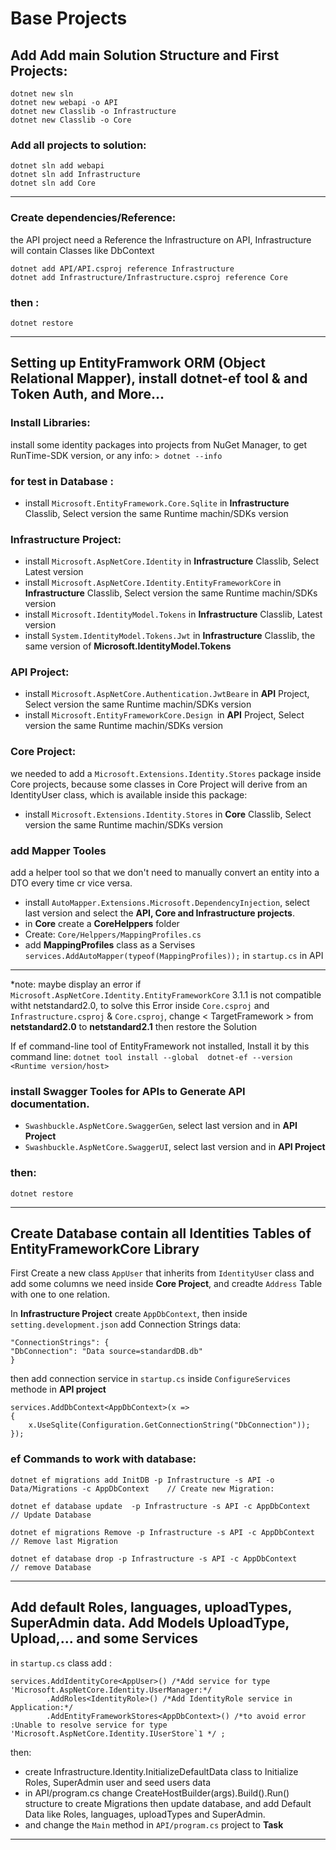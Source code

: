 # Base Projects

## Add Add main Solution Structure and First Projects:
```
dotnet new sln
dotnet new webapi -o API
dotnet new Classlib -o Infrastructure
dotnet new Classlib -o Core
```

### Add all projects to solution:
```
dotnet sln add webapi
dotnet sln add Infrastructure
dotnet sln add Core
```
---
### Create dependencies/Reference:
the API project need a Reference the Infrastructure on API, Infrastructure will contain Classes like DbContext 
```
dotnet add API/API.csproj reference Infrastructure
dotnet add Infrastructure/Infrastructure.csproj reference Core
```
### then :
```
dotnet restore
```
---
## Setting up EntityFramwork ORM (Object Relational Mapper), install dotnet-ef tool & and Token Auth, and More...
### Install Libraries:
install some identity packages into projects from NuGet Manager, to get RunTime-SDK version, or any info: ```> dotnet --info``` 
### for test in Database :
- install ``Microsoft.EntityFramework.Core.Sqlite`` in **Infrastructure** Classlib, Select version the same Runtime machin/SDKs version

### Infrastructure Project:
- install ``Microsoft.AspNetCore.Identity`` in **Infrastructure** Classlib, Select Latest version 
- install ``Microsoft.AspNetCore.Identity.EntityFrameworkCore`` in **Infrastructure** Classlib, Select version the same Runtime machin/SDKs version
- install ``Microsoft.IdentityModel.Tokens`` in **Infrastructure** Classlib, Latest version
- install ``System.IdentityModel.Tokens.Jwt`` in **Infrastructure** Classlib, the same version of **Microsoft.IdentityModel.Tokens**

### API Project:
- install ``Microsoft.AspNetCore.Authentication.JwtBeare`` in **API** Project, Select version the same Runtime machin/SDKs version
- install ``Microsoft.EntityFrameworkCore.Design ``in **API** Project, Select version the same Runtime machin/SDKs version

### Core Project:
we needed to add a ``Microsoft.Extensions.Identity.Stores`` package inside Core projects, because some classes in Core Project will derive from an IdentityUser class, which is available inside this package:
- install ``Microsoft.Extensions.Identity.Stores`` in **Core** Classlib, Select version the same Runtime machin/SDKs version

### add Mapper Tooles
add a helper tool so that we don't need to manually convert an entity into a DTO every time cr vice versa.
- install ``AutoMapper.Extensions.Microsoft.DependencyInjection``, select last version and select the **API, Core and Infrastructure projects**.
- in **Core** create a **CoreHelppers** folder
- Create: ``Core/Helppers/MappingProfiles.cs``
- add **MappingProfiles** class as a Servises ``services.AddAutoMapper(typeof(MappingProfiles));`` in ``startup.cs`` in API

---
*note: maybe display an error if ``Microsoft.AspNetCore.Identity.EntityFrameworkCore`` 3.1.1 is not compatible witht netstandard2.0, to solve this Error inside ``Core.csproj`` and ``Infrastructure.csproj`` & ``Core.csproj``, change < TargetFramework > from **netstandard2.0** to **netstandard2.1** then restore the Solution

If ef command-line tool of EntityFramework not installed, Install it by this command line:  ```dotnet tool install --global  dotnet-ef --version <Runtime version/host>```


### install Swagger Tooles for APIs to Generate API documentation.
- ``Swashbuckle.AspNetCore.SwaggerGen``, select last version and in **API Project**
- ``Swashbuckle.AspNetCore.SwaggerUI``, select last version and in **API Project**

### then:
```
dotnet restore
```
---

## Create Database contain all  Identities  Tables of EntityFrameworkCore Library
First Create a new class ``AppUser`` that inherits from ``IdentityUser`` class and add some columns we need inside **Core Project**, and creadte ``Address`` Table with one to one relation.

In **Infrastructure Project** create ``AppDbContext``, then inside ``setting.development.json`` add Connection Strings data:
```
"ConnectionStrings": {
"DbConnection": "Data source=standardDB.db"
}
```
then add connection service in ``startup.cs``  inside ``ConfigureServices`` methode in **API project**
```
services.AddDbContext<AppDbContext>(x =>
{
    x.UseSqlite(Configuration.GetConnectionString("DbConnection"));
});
```

###  ef Commands to work with database:
```
dotnet ef migrations add InitDB -p Infrastructure -s API -o Data/Migrations -c AppDbContext    // Create new Migration:

dotnet ef database update  -p Infrastructure -s API -c AppDbContext         // Update Database

dotnet ef migrations Remove -p Infrastructure -s API -c AppDbContext        // Remove last Migration

dotnet ef database drop -p Infrastructure -s API -c AppDbContext            // remove Database
```
---


## Add default Roles, languages, uploadTypes, SuperAdmin data. Add Models UploadType, Upload,... and some Services
in ``startup.cs`` class add :
```
services.AddIdentityCore<AppUser>() /*Add service for type 'Microsoft.AspNetCore.Identity.UserManager:*/
        .AddRoles<IdentityRole>() /*Add IdentityRole service in Application:*/
        .AddEntityFrameworkStores<AppDbContext>() /*to avoid error :Unable to resolve service for type 'Microsoft.AspNetCore.Identity.IUserStore`1 */ ; 
```
then:
- create Infrastructure.Identity.InitializeDefaultData class to Initialize Roles, SuperAdmin user and seed users data
- in API/program.cs change CreateHostBuilder(args).Build().Run() structure to create Migrations then update database, and add Default Data like Roles, languages, uploadTypes and SuperAdmin.
- and change the ``Main`` method in ``API/program.cs`` project to **Task**

---



